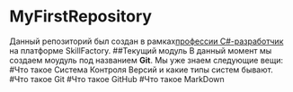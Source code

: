 # MyFirstRepository
Данный репозиторий был создан в рамках[профессии C#-разработчик](https://skillfactory.ru/csharp) на платформе SkillFactory.
##Текущий модуль
В данный момент  мы создаем моудуль под названием **Git**.
Мы уже знаем следующие вещи:
#Что такое Система Контроля Версий  и какие типы систем бывают.
#Что такое Git
#Что такое GitHub
#Что такое  MarkDown
